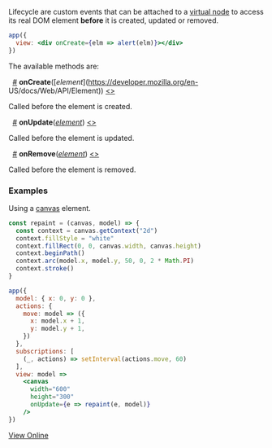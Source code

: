 Lifecycle are custom events that can be attached to a [virtual node](hyperapp/hyperapp/wiki/api#h) to access its real DOM element **before** it is created, updated or removed.

```jsx
app({
  view: <div onCreate={elm => alert(elm)}></div>
})
```

The available methods are:

&nbsp; <a name="oncreate"></a>[#](#oncreate) **onCreate**([_element_](https://developer.mozilla.org/en-     US/docs/Web/API/Element)) [<>](#)

Called before the element is created.

&nbsp; <a name="onupdate"></a>[#](#onupdate) **onUpdate**([_element_](https://developer.mozilla.org/en-US/docs/Web/API/Element)) [<>](#)

Called before the element is updated.

&nbsp; <a name="onremove"></a>[#](#onremove) **onRemove**([_element_](https://developer.mozilla.org/en-US/docs/Web/API/Element)) [<>](#)

Called before the element is removed.

### Examples
Using a [canvas](https://developer.mozilla.org/en-US/docs/Web/API/Canvas_API/Tutorial) element.

```jsx
const repaint = (canvas, model) => {
  const context = canvas.getContext("2d")
  context.fillStyle = "white"
  context.fillRect(0, 0, canvas.width, canvas.height)
  context.beginPath()
  context.arc(model.x, model.y, 50, 0, 2 * Math.PI)
  context.stroke()
}

app({
  model: { x: 0, y: 0 },
  actions: {
    move: model => ({
      x: model.x + 1,
      y: model.y + 1,
    })
  },
  subscriptions: [
    (_, actions) => setInterval(actions.move, 60)
  ],
  view: model =>
    <canvas
      width="600"
      height="300"
      onUpdate={e => repaint(e, model)}
    />
})
```

[View Online](http://codepen.io/jbucaran/pen/MJXMQZ)